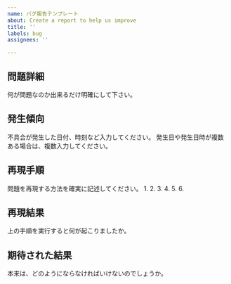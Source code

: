 ```yaml
---
name: バグ報告テンプレート
about: Create a report to help us improve
title: ''
labels: bug
assignees: ''

---
```


## 問題詳細
何が問題なのか出来るだけ明確にして下さい。

## 発生傾向
不具合が発生した日付、時刻など入力してください。
発生日や発生日時が複数ある場合は、複数入力してください。

## 再現手順
問題を再現する方法を確実に記述してください。
1.
2.
3.
4.
5.
6.

## 再現結果
上の手順を実行すると何が起こりましたか。

## 期待された結果
本来は、どのようにならなければいけないのでしょうか。
